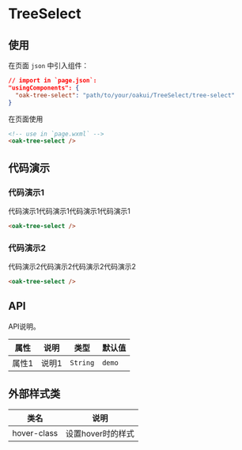 # TreeSelect

## 使用

在页面 `json` 中引入组件：

```json
// import in `page.json`:
"usingComponents": {
  "oak-tree-select": "path/to/your/oakui/TreeSelect/tree-select"
}
```

在页面使用
```html
<!-- use in `page.wxml` -->
<oak-tree-select />
```

## 代码演示
### 代码演示1
代码演示1代码演示1代码演示1代码演示1
```html
<oak-tree-select />
```

### 代码演示2
代码演示2代码演示2代码演示2代码演示2
```html
<oak-tree-select />
```


## API
API说明。

| 属性 | 说明 | 类型 | 默认值 |
|-----------|-----------|-----------|-------------|
| 属性1 | 说明1 | `String` | `demo` |


## 外部样式类

| 类名 | 说明 |
|-----------|-----------|
| hover-class | 设置hover时的样式 |



